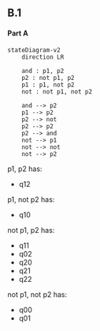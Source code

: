 ## B.1
#### Part A
```mermaid
stateDiagram-v2
	direction LR
	
	and : p1, p2
	p2 : not p1, p2
	p1 : p1, not p2
	not : not p1, not p2

	and --> p2
	p1 --> p2
	p2 --> not
	p2 --> p2
	p2 --> and
	not --> p1
	not --> not
	not --> p2
```

p1, p2 has:
- q12

p1, not p2 has:
- q10

not p1, p2 has:
- q11
- q02
- q20
- q21
- q22

not p1, not p2 has:
- q00
- q01